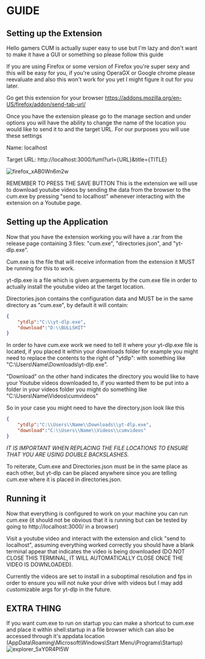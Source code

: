 # GUIDE
## Setting up the Extension
Hello gamers CUM is actually super easy to use but I'm lazy and don't want to make it have a GUI or something so please follow this guide

If you are using Firefox or some version of Firefox you're super sexy and this will be easy for you, if you're using OperaGX or Google chrome please reevaluate and also this won't work for you yet I might figure it out for you later.

Go get this extension for your browser https://addons.mozilla.org/en-US/firefox/addon/send-tab-url/

Once you have the extension please go to the manage section and under options you will have the ability to change the name of the location you would like to send it to and the target URL. For our purposes you will use these settings

Name: localhost

Target URL: http://localhost:3000/fuml?url={URL}&title={TITLE}

![firefox_xAB0Wn6m2w](https://github.com/KrowRS/C.U.M.-CLAIMER-OF-UTUBE-MEDIA-/assets/80224801/692d6c9b-9eed-429d-adf2-bcc43e5ff322)

REMEMBER TO PRESS THE SAVE BUTTON 
This is the extension we will use to download youtube videos by sending the data from the browser to the cum.exe by pressing "send to localhost" whenever interacting with the extension on a Youtube page.

## Setting up the Application
Now that you have the extension working you will have a .rar from the release page containing 3 files: "cum.exe", "directories.json", and "yt-dlp.exe".

Cum.exe is the file that will receive information from the extension it MUST be running for this to work.

yt-dlp.exe is a file which is given arguements by the cum.exe file in order to actually install the youtube video at the target location.

Directories.json contains the configuration data and MUST be in the same directory as "cum.exe", by default it will contain:

```json
{
    "ytdlp":"C:\\yt-dlp.exe",
    "download":"D:\\BULLSHIT"
}
```


In order to have cum.exe work we need to tell it where your yt-dlp.exe file is located, if you placed it within your downloads folder for example you might need to replace the contents to the right of "ytdlp": with something like "C:\\Users\\Name\\Downloads\\yt-dlp.exe". 

"Download" on the other hand indicates the directory you would like to have your Youtube videos downloaded to, if you wanted them to be put into a folder in your videos folder you might do something like "C:\\Users\\Name\\Videos\\cumvideos"

So in your case you might need to have the directory.json look like this

```json
{
    "ytdlp":"C:\\Users\\Name\\Downloads\\yt-dlp.exe",
    "download":"C:\\Users\\Name\\Videos\\cumvideos"
}
```

*IT IS IMPORTANT WHEN REPLACING THE FILE LOCATIONS TO ENSURE THAT YOU ARE USING DOUBLE BACKSLASHES.*

To reiterate, Cum.exe and Directories.json must be in the same place as each other, but yt-dlp can be placed anywhere since you are telling cum.exe where it is placed in directories.json.

## Running it
Now that everything is configured to work on your machine you can run cum.exe (it should not be obvious that it is running but can be tested by going to http://localhost:3000/ in a browser) 

Visit a youtube video and interact with the extension and click "send to localhost", assuming everything worked correctly you should have a blank terminal appear that indicates the video is being downloaded (DO NOT CLOSE THIS TERMINAL, IT WILL AUTOMATICALLY CLOSE ONCE THE VIDEO IS DOWNLOADED). 

Currently the videos are set to install in a suboptimal resolution and fps in order to ensure you will not nuke your drive with videos but I may add customizable args for yt-dlp in the future.

## EXTRA THING 
If you want cum.exe to run on startup you can make a shortcut to cum.exe and place it within shell:startup in a file browser which can also be accessed through it's appdata location (AppData\Roaming\Microsoft\Windows\Start Menu\Programs\Startup)
![explorer_5xY0R4Pl5W](https://github.com/KrowRS/C.U.M.-CLAIMER-OF-UTUBE-MEDIA-/assets/80224801/e09068fd-cf32-4a37-9ed1-adeb5f4bdba1)

